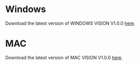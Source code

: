 # Windows
Download the latest version of WINDOWS VISION V1.0.0 [here](https://drive.google.com/file/d/16afp4TcU9a4247zT1gcpBZbf-N4DyC6J/view?usp=sharing).

# MAC
Download the latest version of MAC VISION V1.0.0 [here](https://drive.google.com/file/d/13Wp0KgSoM7-Ep1JtvJhJmMDLfH9S-yPd/view?usp=sharing).
